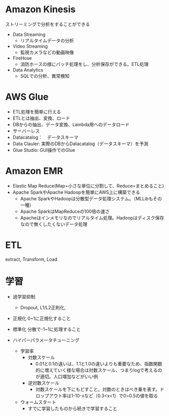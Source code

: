 # Amazon Kinesis
ストリーミングで分析をすることができる
- Data Streaming
  - リアルタイムデータの分析
- Video Streaming
  - 監視カメラなどの動画映像
- FireHose
  - 消防ホースの様にバッチ処理をし、分析保存ができる。ETL処理
- Data Analytics
  - SQLでの分析、異常検知

# AWS Glue
- ETL処理を簡単に行える
- ETLとは抽出、変換、ロード
- DBからの抽出、データ変換、Lambda用へのデータロード
- サーバーレス
- Datacatalog：　データスキーマ
- Data Clauler: 実際のDBからDatacatalog（データスキーマ）を予測
- Glue Studio: GUI操作でのGlue
  
# Amazon EMR
- Elastic Map Reduce(Map=小さな単位に分割して、Reduce=まとめること)
- Apache SparkやApache Hadoopを簡単にAWS上に構築できる
  - Apache SparkやHadoopは分散型データ処理システム。（MLLibもその一種）
  - Apache SparkはMapReduceの100倍の速さ
  - Apacheはインメモリなのでリアルタイム処理。Hadoopはディスク保存なので無くしたくないデータ処理


# ETL
extract, Transform, Load


# 学習
- 過学習抑制
  - Dropout, L1/L2正則化, 
- 正規化
0~1に正規化すること
- 標準化
分散で-1~1に処理すること

- ハイパーパラメータチューニング
  - 学習率
    - 対数スケール
      - 0.01と0.1の違いは、1.1と1.0の違いよりも重要なため、指数関数的に増えていく様な場合は対数スケール、つまりlogで考えるのが適切。人口増加などがいい例
    - 逆対数スケール
      - 対数スケールを下にもどすこと。対数のときはべき乗を表す。ドロップアウト率は1-10-xなど（0.3<x<1）で0~0.5の値を取る
  - ウォームスタート
    - すでに学習したものから続きで学習すること
